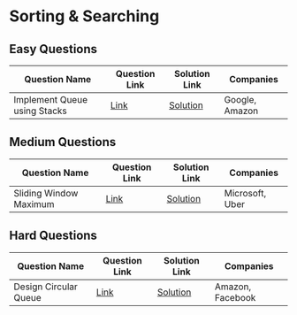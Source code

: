 # Sorting & Searching

## Easy Questions

| Question Name                 | Question Link                                | Solution Link                                | Companies         |
|-------------------------------|----------------------------------------------|----------------------------------------------|-------------------|
| Implement Queue using Stacks  | [Link](https://example.com/queue-stack)      | [Solution](https://example.com/sol)          | Google, Amazon    |

## Medium Questions

| Question Name                 | Question Link                                | Solution Link                                | Companies         |
|-------------------------------|----------------------------------------------|----------------------------------------------|-------------------|
| Sliding Window Maximum        | [Link](https://example.com/sliding-window)   | [Solution](https://example.com/sol2)         | Microsoft, Uber   |

## Hard Questions

| Question Name                 | Question Link                                | Solution Link                                | Companies         |
|-------------------------------|----------------------------------------------|----------------------------------------------|-------------------|
| Design Circular Queue         | [Link](https://example.com/circular-queue)   | [Solution](https://example.com/sol3)         | Amazon, Facebook  |
